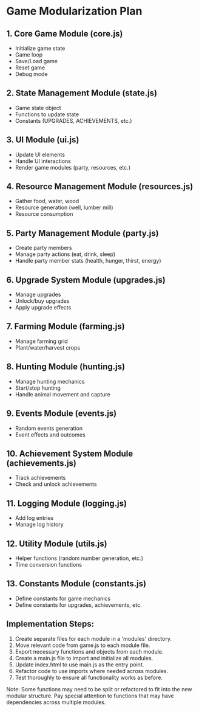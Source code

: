 # Game Modularization Plan

## 1. Core Game Module (core.js)
- Initialize game state
- Game loop
- Save/Load game
- Reset game
- Debug mode

## 2. State Management Module (state.js)
- Game state object
- Functions to update state
- Constants (UPGRADES, ACHIEVEMENTS, etc.)

## 3. UI Module (ui.js)
- Update UI elements
- Handle UI interactions
- Render game modules (party, resources, etc.)

## 4. Resource Management Module (resources.js)
- Gather food, water, wood
- Resource generation (well, lumber mill)
- Resource consumption

## 5. Party Management Module (party.js)
- Create party members
- Manage party actions (eat, drink, sleep)
- Handle party member stats (health, hunger, thirst, energy)

## 6. Upgrade System Module (upgrades.js)
- Manage upgrades
- Unlock/buy upgrades
- Apply upgrade effects

## 7. Farming Module (farming.js)
- Manage farming grid
- Plant/water/harvest crops

## 8. Hunting Module (hunting.js)
- Manage hunting mechanics
- Start/stop hunting
- Handle animal movement and capture

## 9. Events Module (events.js)
- Random events generation
- Event effects and outcomes

## 10. Achievement System Module (achievements.js)
- Track achievements
- Check and unlock achievements

## 11. Logging Module (logging.js)
- Add log entries
- Manage log history

## 12. Utility Module (utils.js)
- Helper functions (random number generation, etc.)
- Time conversion functions

## 13. Constants Module (constants.js)
- Define constants for game mechanics
- Define constants for upgrades, achievements, etc.

## Implementation Steps:
1. Create separate files for each module in a 'modules' directory.
2. Move relevant code from game.js to each module file.
3. Export necessary functions and objects from each module.
4. Create a main.js file to import and initialize all modules.
5. Update index.html to use main.js as the entry point.
6. Refactor code to use imports where needed across modules.
7. Test thoroughly to ensure all functionality works as before.

Note: Some functions may need to be split or refactored to fit into the new modular structure. Pay special attention to functions that may have dependencies across multiple modules.